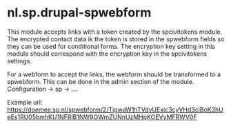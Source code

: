 # nl.sp.drupal-spwebform

This module accepts links with a token created by the spcivitokens module. The encrypted contact data ik the token is stored in the spwebform fields so they can be used for conditional forms. The encryption key setting in this module should correspond with the encryption key in the spcivitokens settings.

For a webform to accept the links, the webform should be transformed to a spwebform. This can be done in the admin section of the module. Configuration -> sp -> ....

Example url: https://doemee.sp.nl/spwebform/2/TjgwaW1hTVdvUExic3cyVHd3clBoK3hUeEs1RU05bmhKU1NFRlB1NW9OWmZUNnUzMHpKOEVyMFRWV0F
